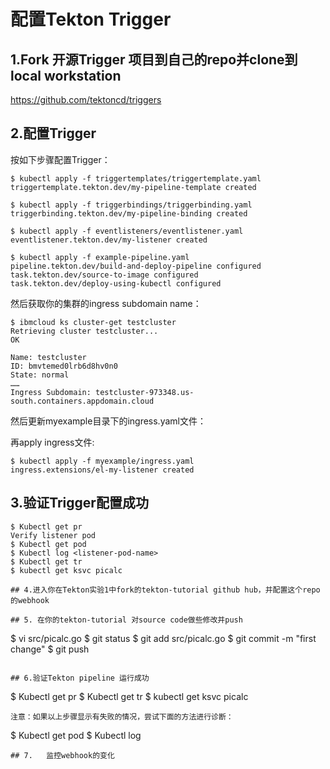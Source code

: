 # 配置Tekton Trigger

## 1.Fork 开源Trigger 项目到自己的repo并clone到local workstation
https://github.com/tektoncd/triggers

## 2.配置Trigger
按如下步骤配置Trigger：
```
$ kubectl apply -f triggertemplates/triggertemplate.yaml
triggertemplate.tekton.dev/my-pipeline-template created

$ kubectl apply -f triggerbindings/triggerbinding.yaml
triggerbinding.tekton.dev/my-pipeline-binding created

$ kubectl apply -f eventlisteners/eventlistener.yaml
eventlistener.tekton.dev/my-listener created

$ kubectl apply -f example-pipeline.yaml
pipeline.tekton.dev/build-and-deploy-pipeline configured
task.tekton.dev/source-to-image configured
task.tekton.dev/deploy-using-kubectl configured
```

然后获取你的集群的ingress subdomain name：
```
$ ibmcloud ks cluster-get testcluster
Retrieving cluster testcluster...
OK

Name: testcluster
ID: bmvtemed0lrb6d8hv0n0
State: normal
……
Ingress Subdomain: testcluster-973348.us-south.containers.appdomain.cloud
```

然后更新myexample目录下的ingress.yaml文件：

再apply ingress文件:
```
$ kubectl apply -f myexample/ingress.yaml
ingress.extensions/el-my-listener created
```

## 3.验证Trigger配置成功
```
$ Kubectl get pr 
Verify listener pod
$ Kubectl get pod
$ Kubectl log <listener-pod-name>
$ Kubectl get tr
$ kubectl get ksvc picalc

## 4.进入你在Tekton实验1中fork的tekton-tutorial github hub，并配置这个repo的webhook
 
## 5. 在你的tekton-tutorial 对source code做些修改并push 

```
$ vi src/picalc.go
$ git status
$ git add src/picalc.go
$ git commit -m "first change"
$ git push
```
 
## 6.验证Tekton pipeline 运行成功
```
$ Kubectl get pr 
$ Kubectl get tr
$ kubectl get ksvc picalc
```
注意：如果以上步骤显示有失败的情况，尝试下面的方法进行诊断：
```
$ Kubectl get pod
$ Kubectl log <listener-pod-name>
```
## 7.	监控webhook的变化


 

